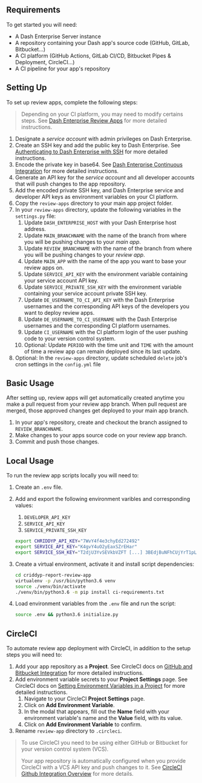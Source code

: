 
## Requirements

To get started you will need:

* A Dash Enterprise Server instance
* A repository containing your Dash app's source code
  (GitHub, GitLab, Bitbucket...)
* A CI platform (GitHub Actions, GitLab CI/CD, Bitbucket Pipes & 
  Deployment, CircleCI...)
* A CI pipeline for your app's repository

## Setting Up

To set up review apps, complete the following steps:

>Depending on your CI platform, you may need to modify certains steps.
>See [Dash Enterprise Review Apps](/dash-enterprise/continuous-integration) for more detailed instructions.

1. Designate a *service account* with admin privileges on Dash Enterprise.
2. Create an SSH key and add the public key to Dash Enterprise.
   See [Authenticating to Dash Enterprise with SSH](/dash-enterprise/ssh) for
   more detailed instructions.
3. Encode the private key in base64. See [Dash Enterprise Continuous Integration](/dash-enterprise/continuous-integration) for more detailed instructions.
4. Generate an API key for the *service account* and all developer accounts that will push changes to the app repository.
5. Add the encoded private SSH key, and Dash Enterprise service and developer API keys as environment variables on your CI platform.
6. Copy the `review-apps` directory to your main app project folder. 
7. In your `review-apps` directory, update the following variables in the `settings.py` file:
   1. Update `DASH_ENTERPRISE_HOST` with your Dash Enterprise host address.
   2. Update `MAIN_BRANCHNAME` with the name of the branch from where you will be pushing changes to your *main app*.
   3. Update `REVIEW_BRANCHNAME` with the name of the branch from where you will be pushing changes to your *review app*.
   4. Update `MAIN_APP` with the name of the app you want to base your review apps on.
   5. Update `SERVICE_API_KEY` with the environment variable containing your service account API key.
   6. Update `SERVICE_PRIVATE_SSH_KEY` with the environment variable containing your service account private SSH key.
   7. Update `DE_USERNAME_TO_CI_API_KEY` with the Dash Enterprise usernames and the corresponding API keys of the developers you want to deploy review apps.
   8. Update `DE_USERNAME_TO_CI_USERNAME` with the Dash Enterprise usernames and the corresponding CI platform usernames.
   9. Update `CI_USERNAME` with the CI platform login of the user pushing code to your version control system.
   10. Optional: Update `PERIOD` with the time unit and `TIME` with the amount of time a review app can remain deployed since its last update.
8. Optional: In the `review-apps` directory, update scheduled `delete` job's cron settings in the `config.yml` file 


## Basic Usage

After setting up, review apps will get automatically created anytime you make a pull request from your review app branch. When pull request are merged, those approved changes get deployed to your main app branch.

1. In your app's repository, create and checkout the branch assigned to `REVIEW_BRANCHNAME`.
2. Make changes to your apps source code on your review app branch.
3. Commit and push those changes.

## Local Usage

To run the review app scripts locally you will need to: 

1. Create an `.env` file.
2. Add and export the following environment varibles and corresponding values:
   1. `DEVELOPER_API_KEY`
   2. `SERVICE_API_KEY`
   3. `SERVICE_PRIVATE_SSH_KEY`

   ```bash
   export CHRIDDYP_API_KEY="7WvY4f4e3chyEd272492"
   export SERVICE_API_KEY="K4gvY4uO2yEaxSZrEHar"
   export SERVICE_SSH_KEY="T2djU3YvSEVkbVZFT [...] 3BEdjBuNFhCUjYrT1pLRXUvUV"
   ```

3. Create a virtual environment, activate it and install script dependencies:

   ```bash
   cd criddyp-report-review-app
   virtualenv -p /usr/bin/python3.6 venv
   source ./venv/bin/activate
   ./venv/bin/python3.6 -m pip install ci-requirements.txt
   ```

4. Load environment variables from the `.env` file and run the script:

   ```bash
   source .env && python3.6 initialize.py
   ```

## CircleCI

To automate review app deployment with CircleCI, in addition to the setup steps you will need to:

1. Add your app repository as a **Project**. See CircleCI docs on [GitHub and Bitbucket Integration](https://circleci.com/docs/2.0/gh-bb-integration/?section=projects) for more detailed instructions.
2. Add environment variable secrets to your **Project Settings** page. See CircleCI docs on [Setting Environment Variables in a Project](https://circleci.com/docs/2.0/env-vars/#setting-an-environment-variable-in-a-project) for more detailed instructions.
   1. Navigate to your CircleCI **Project Settings** page.
   2. Click on **Add Environment Variable**.
   3. In the modal that appears, fill out the **Name** field with your environment variable's name and the **Value** field, with its value.
   4. Click on **Add Environment Variable** to confirm.
3. Rename `review-app` directory to `.circleci`.

>To use CircleCI you need to be using either GitHub or Bitbucket for your version control system (VCS).
>
>Your app repository is automatically configured when you provide CircleCI with
>a VCS API key and push changes to it. See [CircleCI Github Integration Overview](https://circleci.com/docs/2.0/gh-bb-integration/#add-a-circleciconfigyml-file) for more details.

